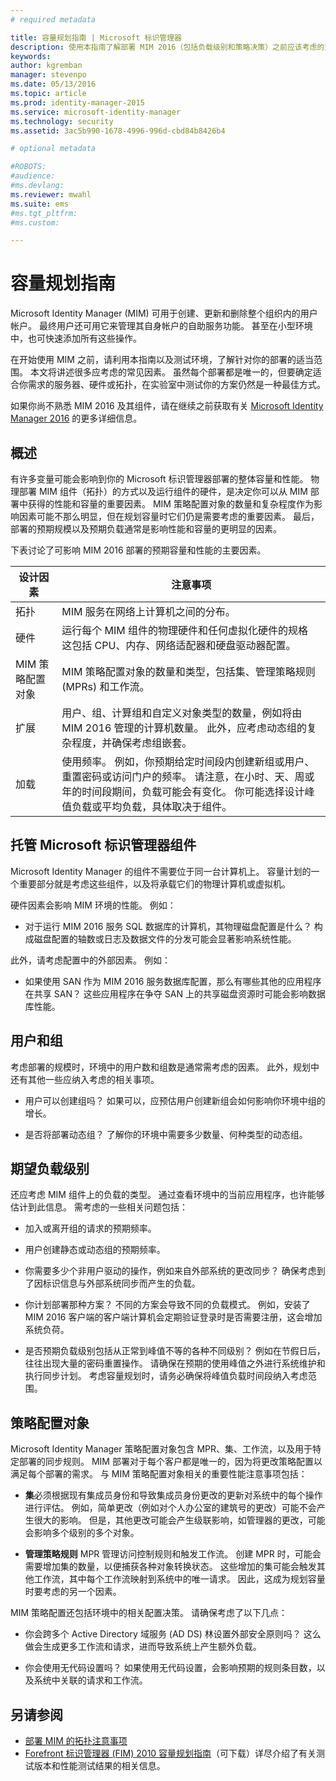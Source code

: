 ```yaml
---
# required metadata

title: 容量规划指南 | Microsoft 标识管理器
description: 使用本指南了解部署 MIM 2016（包括负载级别和策略决策）之前应该考虑的变量。
keywords:
author: kgremban
manager: stevenpo
ms.date: 05/13/2016
ms.topic: article
ms.prod: identity-manager-2015
ms.service: microsoft-identity-manager
ms.technology: security
ms.assetid: 3ac5b990-1678-4996-996d-cbd84b8426b4

# optional metadata

#ROBOTS:
#audience:
#ms.devlang:
ms.reviewer: mwahl
ms.suite: ems
#ms.tgt_pltfrm:
#ms.custom:

---
```


# 容量规划指南

Microsoft Identity Manager (MIM) 可用于创建、更新和删除整个组织内的用户帐户。 最终用户还可用它来管理其自身帐户的自助服务功能。 甚至在小型环境中，也可快速添加所有这些操作。

在开始使用 MIM 之前，请利用本指南以及测试环境，了解针对你的部署的适当范围。 本文将讲述很多应考虑的常见因素。 虽然每个部署都是唯一的，但要确定适合你需求的服务器、硬件或拓扑，在实验室中测试你的方案仍然是一种最佳方式。

如果你尚不熟悉 MIM 2016 及其组件，请在继续之前获取有关 [Microsoft Identity Manager 2016](/microsoft-identity-manager/understand-explore/microsoft-identity-manager-2016) 的更多详细信息。

## 概述
有许多变量可能会影响到你的 Microsoft 标识管理器部署的整体容量和性能。 物理部署 MIM 组件（拓扑）的方式以及运行组件的硬件，是决定你可以从 MIM 部署中获得的性能和容量的重要因素。 MIM 策略配置对象的数量和复杂程度作为影响因素可能不那么明显，但在规划容量时它们仍是需要考虑的重要因素。 最后，部署的预期规模以及预期负载通常是影响性能和容量的更明显的因素。

下表讨论了可影响 MIM 2016 部署的预期容量和性能的主要因素。

| 设计因素 | 注意事项 |
| ------------- | -------------- |
| 拓扑 | MIM 服务在网络上计算机之间的分布。 |
| 硬件 | 运行每个 MIM 组件的物理硬件和任何虚拟化硬件的规格 这包括 CPU、内存、网络适配器和硬盘驱动器配置。 |
| MIM 策略配置对象 | MIM 策略配置对象的数量和类型，包括集、管理策略规则 (MPRs) 和工作流。 |
| 扩展 | 用户、组、计算组和自定义对象类型的数量，例如将由 MIM 2016 管理的计算机数量。 此外，应考虑动态组的复杂程度，并确保考虑组嵌套。 |
| 加载 | 使用频率。 例如，你预期给定时间段内创建新组或用户、重置密码或访问门户的频率。 请注意，在小时、天、周或年的时间段期间，负载可能会有变化。 你可能选择设计峰值负载或平均负载，具体取决于组件。 |


## 托管 Microsoft 标识管理器组件

Microsoft Identity Manager 的组件不需要位于同一台计算机上。 容量计划的一个重要部分就是考虑这些组件，以及将承载它们的物理计算机或虚拟机。

硬件因素会影响 MIM 环境的性能。 例如：
- 对于运行 MIM 2016 服务 SQL 数据库的计算机，其物理磁盘配置是什么？ 构成磁盘配置的轴数或日志及数据文件的分发可能会显著影响系统性能。

此外，请考虑配置中的外部因素。 例如：
- 如果使用 SAN 作为 MIM 2016 服务数据库配置，那么有哪些其他的应用程序在共享 SAN？ 这些应用程序在争夺 SAN 上的共享磁盘资源时可能会影响数据库性能。


## 用户和组
考虑部署的规模时，环境中的用户数和组数是通常需考虑的因素。 此外，规划中还有其他一些应纳入考虑的相关事项。

- 用户可以创建组吗？ 如果可以，应预估用户创建新组会如何影响你环境中组的增长。

- 是否将部署动态组？ 了解你的环境中需要多少数量、何种类型的动态组。


## 期望负载级别
还应考虑 MIM 组件上的负载的类型。 通过查看环境中的当前应用程序，也许能够估计到此信息。 需考虑的一些相关问题包括：

- 加入或离开组的请求的预期频率。

- 用户创建静态或动态组的预期频率。

- 你需要多少个非用户驱动的操作，例如来自外部系统的更改同步？ 确保考虑到了因标识信息与外部系统同步而产生的负载。

- 你计划部署那种方案？ 不同的方案会导致不同的负载模式。 例如，安装了 MIM 2016 客户端的客户端计算机会定期验证登录时是否需要注册，这会增加系统负荷。

- 是否预期负载级别包括从正常到峰值不等的各种不同级别？ 例如在节假日后，往往出现大量的密码重置操作。 请确保在预期的使用峰值之外进行系统维护和执行同步计划。 考虑容量规划时，请务必确保将峰值负载时间段纳入考虑范围。


## 策略配置对象

Microsoft Identity Manager 策略配置对象包含 MPR、集、工作流，以及用于特定部署的同步规则。 MIM 部署对于每个客户都是唯一的，因为将更改策略配置以满足每个部署的需求。 与 MIM 策略配置对象相关的重要性能注意事项包括：

- **集**必须根据现有集成员身份和导致集成员身份更改的更新对系统中的每个操作进行评估。 例如，简单更改（例如对个人办公室的建筑号的更改）可能不会产生很大的影响。 但是，其他更改可能会产生级联影响，如管理器的更改，可能会影响多个级别的多个对象。

- **管理策略规则** MPR 管理访问控制规则和触发工作流。 创建 MPR 时，可能会需要增加集的数量，以便捕获各种对象转换状态。 这些增加的集可能会触发其他工作流，其中每个工作流映射到系统中的唯一请求。 因此，这成为规划容量时要考虑的另一个因素。

MIM 策略配置还包括环境中的相关配置决策。 请确保考虑了以下几点：

- 你会跨多个 Active Directory 域服务 (AD DS) 林设置外部安全原则吗？ 这么做会生成更多工作流和请求，进而导致系统上产生额外负载。

- 你会使用无代码设置吗？ 如果使用无代码设置，会影响预期的规则条目数，以及系统中关联的请求和工作流。


## 另请参阅
- [部署 MIM 的拓扑注意事项](topology-considerations.md)
- [Forefront 标识管理器 (FIM) 2010 容量规划指南](http://go.microsoft.com/fwlink/?LinkId=200180)（可下载）详尽介绍了有关测试版本和性能测试结果的相关信息。


<!--HONumber=May16_HO3-->



